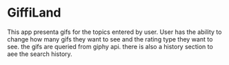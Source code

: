# GiffiLand
This app presenta gifs for the topics entered by user. User has the ability to change how many gifs they want to see and the rating type they want to see. the gifs are queried from giphy api. there is also a history section to aee the search history.
